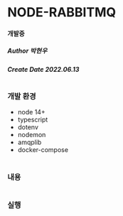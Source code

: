 # NODE-RABBITMQ
#### 개발중
##### Author 박현우
##### Create Date 2022.06.13
#
### 개발 환경
* node 14+
* typescript
* dotenv
* nodemon
* amqplib
* docker-compose
#
### 내용
#
### 실행
